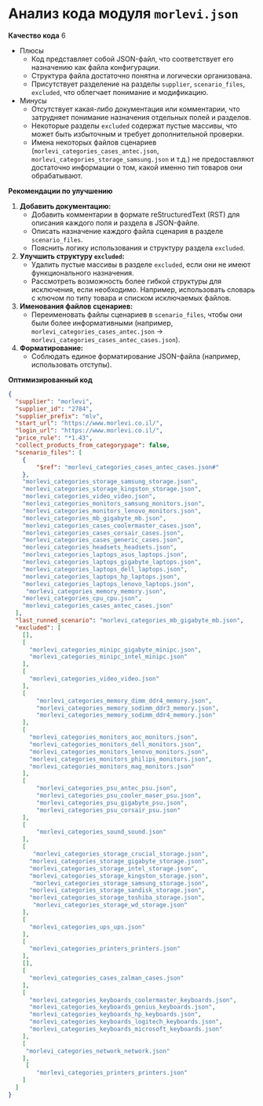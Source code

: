 # Анализ кода модуля `morlevi.json`

**Качество кода**
6
- Плюсы
    -  Код представляет собой JSON-файл, что соответствует его назначению как файла конфигурации.
    -  Структура файла достаточно понятна и логически организована.
    -  Присутствует разделение на разделы `supplier`, `scenario_files`, `excluded`, что облегчает понимание и модификацию.
- Минусы
    -  Отсутствует какая-либо документация или комментарии, что затрудняет понимание назначения отдельных полей и разделов.
    -  Некоторые разделы `excluded` содержат пустые массивы, что может быть избыточным и требует дополнительной проверки.
    -  Имена некоторых файлов сценариев (`morlevi_categories_cases_antec.json`, `morlevi_categories_storage_samsung.json` и т.д.) не предоставляют достаточно информации о том, какой именно тип товаров они обрабатывают.

**Рекомендации по улучшению**

1.  **Добавить документацию:**
    -   Добавить комментарии в формате reStructuredText (RST) для описания каждого поля и раздела в JSON-файле.
    -   Описать назначение каждого файла сценария в разделе `scenario_files`.
    -   Пояснить логику использования и структуру раздела `excluded`.
2.  **Улучшить структуру `excluded`:**
    -   Удалить пустые массивы в разделе `excluded`, если они не имеют функционального назначения.
    -   Рассмотреть возможность более гибкой структуры для исключения, если необходимо. Например, использовать словарь с ключом по типу товара и списком исключаемых файлов.
3.  **Именования файлов сценариев:**
    -   Переименовать файлы сценариев в `scenario_files`, чтобы они были более информативными (например, `morlevi_categories_cases_antec.json` -> `morlevi_categories_cases_antec_cases.json`).
4.  **Форматирование:**
    -   Соблюдать единое форматирование JSON-файла (например, использовать отступы).

**Оптимизированный код**
```json
{
  "supplier": "morlevi",
  "supplier_id": "2784",
  "supplier_prefix": "mlv",
  "start_url": "https://www.morlevi.co.il/",
  "login_url": "https://www.morlevi.co.il/",
  "price_rule": "*1.43",
  "collect_products_from_categorypage": false,
  "scenario_files": [
    {
        "$ref": "morlevi_categories_cases_antec_cases.json#"
    },
    "morlevi_categories_storage_samsung_storage.json",
    "morlevi_categories_storage_kingston_storage.json",
    "morlevi_categories_video_video.json",
    "morlevi_categories_monitors_samsung_monitors.json",
    "morlevi_categories_monitors_lenovo_monitors.json",
    "morlevi_categories_mb_gigabyte_mb.json",
    "morlevi_categories_cases_coolermaster_cases.json",
    "morlevi_categories_cases_corsair_cases.json",
    "morlevi_categories_cases_generic_cases.json",
    "morlevi_categories_headsets_headsets.json",
    "morlevi_categories_laptops_asus_laptops.json",
    "morlevi_categories_laptops_gigabyte_laptops.json",
    "morlevi_categories_laptops_dell_laptops.json",
    "morlevi_categories_laptops_hp_laptops.json",
    "morlevi_categories_laptops_lenovo_laptops.json",
     "morlevi_categories_memory_memory.json",
    "morlevi_categories_cpu_cpu.json",
    "morlevi_categories_cases_antec_cases.json"
  ],
  "last_runned_scenario": "morlevi_categories_mb_gigabyte_mb.json",
  "excluded": [
    [],
    [
      "morlevi_categories_minipc_gigabyte_minipc.json",
      "morlevi_categories_minipc_intel_minipc.json"
    ],
    [
      "morlevi_categories_video_video.json"
    ],
    [
        "morlevi_categories_memory_dimm_ddr4_memory.json",
        "morlevi_categories_memory_sodimm_ddr3_memory.json",
        "morlevi_categories_memory_sodimm_ddr4_memory.json"
    ],
    [
      "morlevi_categories_monitors_aoc_monitors.json",
      "morlevi_categories_monitors_dell_monitors.json",
      "morlevi_categories_monitors_lenovo_monitors.json",
      "morlevi_categories_monitors_philips_monitors.json",
      "morlevi_categories_monitors_mag_monitors.json"
    ],
    [
        "morlevi_categories_psu_antec_psu.json",
        "morlevi_categories_psu_cooler_maser_psu.json",
        "morlevi_categories_psu_gigabyte_psu.json",
        "morlevi_categories_psu_corsair_psu.json"
    ],
    [
        "morlevi_categories_sound_sound.json"
    ],
    [
       "morlevi_categories_storage_crucial_storage.json",
      "morlevi_categories_storage_gigabyte_storage.json",
      "morlevi_categories_storage_intel_storage.json",
      "morlevi_categories_storage_kingston_storage.json",
       "morlevi_categories_storage_samsung_storage.json",
      "morlevi_categories_storage_sandisk_storage.json",
      "morlevi_categories_storage_toshiba_storage.json",
       "morlevi_categories_storage_wd_storage.json"
    ],
    [
      "morlevi_categories_ups_ups.json"
    ],
    [
      "morlevi_categories_printers_printers.json"
    ],
    [],
    [
      "morlevi_categories_cases_zalman_cases.json"
    ],
    [
      "morlevi_categories_keyboards_coolermaster_keyboards.json",
      "morlevi_categories_keyboards_genius_keyboards.json",
      "morlevi_categories_keyboards_hp_keyboards.json",
      "morlevi_categories_keyboards_logitech_keyboards.json",
      "morlevi_categories_keyboards_microsoft_keyboards.json"
    ],
    [
     "morlevi_categories_network_network.json"
    ],
     [
        "morlevi_categories_printers_printers.json"
    ]
  ]
}
```